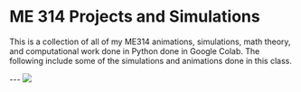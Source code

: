 # ME 314 Projects and Simulations 

This is a collection of all of my ME314 animations, simulations, math theory, and computational work done in Python done in Google Colab. The following include some of the simulations and animations done in this class. 

<animated-image src= "https://github.com/oscardepp/ME314/blob/main/videos/jackinbox.gif" width="250" height="250" />

--- ![](https://github.com/oscardepp/ME314/blob/main/videos/jackinbox.gif)


